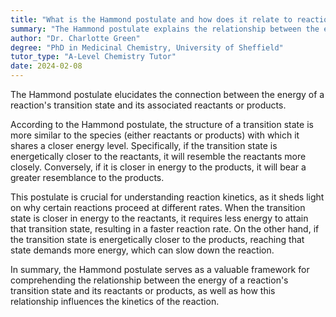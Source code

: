 ```yaml
---
title: "What is the Hammond postulate and how does it relate to reaction kinetics?"
summary: "The Hammond postulate explains the relationship between the energy of a reaction's transition state and its reactants/products."
author: "Dr. Charlotte Green"
degree: "PhD in Medicinal Chemistry, University of Sheffield"
tutor_type: "A-Level Chemistry Tutor"
date: 2024-02-08
---
```


The Hammond postulate elucidates the connection between the energy of a reaction's transition state and its associated reactants or products.

According to the Hammond postulate, the structure of a transition state is more similar to the species (either reactants or products) with which it shares a closer energy level. Specifically, if the transition state is energetically closer to the reactants, it will resemble the reactants more closely. Conversely, if it is closer in energy to the products, it will bear a greater resemblance to the products.

This postulate is crucial for understanding reaction kinetics, as it sheds light on why certain reactions proceed at different rates. When the transition state is closer in energy to the reactants, it requires less energy to attain that transition state, resulting in a faster reaction rate. On the other hand, if the transition state is energetically closer to the products, reaching that state demands more energy, which can slow down the reaction.

In summary, the Hammond postulate serves as a valuable framework for comprehending the relationship between the energy of a reaction's transition state and its reactants or products, as well as how this relationship influences the kinetics of the reaction.
    